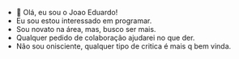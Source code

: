 - 👋 Olá, eu sou o Joao Eduardo!
-  Eu sou estou interessado em programar.
-  Sou novato na área, mas, busco ser mais.
-  Qualquer pedido de colaboração ajudarei no que der.
-  Não sou onisciente, qualquer tipo de critica é mais q bem vinda.

<!---
JoaoEduardo27/JoaoEduardo27 is a ✨ special ✨ repository because its `README.md` (this file) appears on your GitHub profile.
You can click the Preview link to take a look at your changes.
--->
